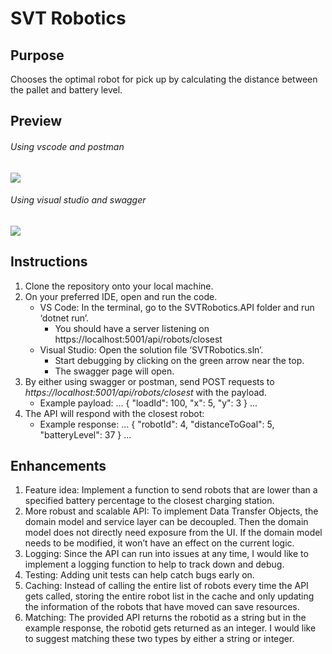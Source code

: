 # SVT Robotics

## Purpose

Chooses the optimal robot for pick up by calculating the distance between the pallet and battery level.

## Preview

###### Using vscode and postman

<img src='./resource/vscode.gif' />

###### Using visual studio and swagger

<img src='./resource/visualstudio.gif' />

## Instructions

1. Clone the repository onto your local machine.
2. On your preferred IDE, open and run the code.
   - VS Code: In the terminal, go to the SVTRobotics.API folder and run ‘dotnet run’.
     - You should have a server listening on https://localhost:5001/api/robots/closest
   - Visual Studio: Open the solution file ‘SVTRobotics.sln’.
     - Start debugging by clicking on the green arrow near the top.
     - The swagger page will open.
3. By either using swagger or postman, send POST requests to _https://localhost:5001/api/robots/closest_ with the payload.
   - Example payload:
     ...
     {
     "loadId": 100,
     "x": 5,
     "y": 3
     }
     ...
4. The API will respond with the closest robot:
   - Example response:
     ...
     {
     "robotId": 4,
     "distanceToGoal": 5,
     "batteryLevel": 37
     }
     ...

## Enhancements

1. Feature idea: Implement a function to send robots that are lower than a specified battery percentage to the closest charging station.
2. More robust and scalable API: To implement Data Transfer Objects, the domain model and service layer can be decoupled. Then the domain model does not directly need exposure from the UI. If the domain model needs to be modified, it won’t have an effect on the current logic.
3. Logging: Since the API can run into issues at any time, I would like to implement a logging function to help to track down and debug.
4. Testing: Adding unit tests can help catch bugs early on.
5. Caching: Instead of calling the entire list of robots every time the API gets called, storing the entire robot list in the cache and only updating the information of the robots that have moved can save resources.
6. Matching: The provided API returns the robotid as a string but in the example response, the robotid gets returned as an integer. I would like to suggest matching these two types by either a string or integer.
